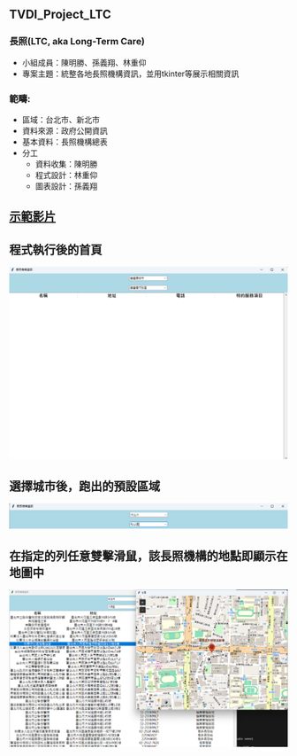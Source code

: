 ## TVDI_Project_LTC
### 長照(LTC, aka Long-Term Care)

* 小組成員：陳明勝、孫義翔、林重仰
* 專案主題：統整各地長照機構資訊，並用tkinter等展示相關資訊

### 範疇:
* 區域：台北市、新北市
* 資料來源：政府公開資訊
* 基本資料：長照機構總表
* 分工
  *  資料收集：陳明勝
  *  程式設計：林重仰
  *  圖表設計：孫義翔
 
## [示範影片](https://youtu.be/YSgZHcenBto)

## 程式執行後的首頁
![首頁](./圖片/首頁.png)

## 選擇城市後，跑出的預設區域
![區域](./圖片/預設區域.png)

## 在指定的列任意雙擊滑鼠，該長照機構的地點即顯示在地圖中
![地圖](./圖片/地圖範例.png)
